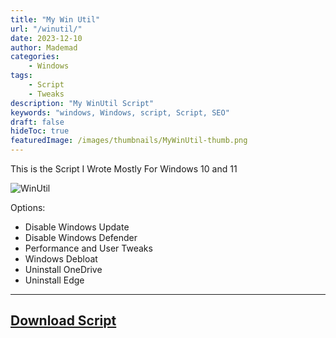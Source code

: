```yaml
---
title: "My Win Util"
url: "/winutil/"
date: 2023-12-10
author: Mademad
categories:
    - Windows
tags:
    - Script
    - Tweaks
description: "My WinUtil Script"
keywords: "windows, Windows, script, Script, SEO"
draft: false
hideToc: true
featuredImage: /images/thumbnails/MyWinUtil-thumb.png
---
```

This is the Script I Wrote Mostly For Windows 10 and 11

<!--more-->

![WinUtil](/images/MyWinUtil.png "WinUtil Screenshot")

Options:

- Disable Windows Update
- Disable Windows Defender
- Performance and User Tweaks
- Windows Debloat
- Uninstall OneDrive
- Uninstall Edge

---
[Download Script](/files/MademadWinUtil.bat "MademadWinUtil.bat")
---
